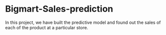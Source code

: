 # Bigmart-Sales-prediction
In this project, we have built the predictive  model and found out the sales of each of the  product at a particular store.
